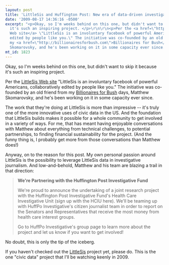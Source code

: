 ```yaml
---
layout: post
title: 'LittleSis and Huffington Post: New era of data-driven investigative journalism'
date: '2009-08-17 14:36:16 -0500'
excerpt: "<p>Okay, so I'm weeks behind on this one, but didn't want to skip it because
  it's such an inspiring project. </p>\r\n\r\n<p>Per the <a href=\"http://littlesis.org/\">LittleSis
  Web site</a> \"LittleSis is an involuntary facebook of powerful Americans, collaboratively
  edited by people like you.\" The initiative was co-founded by an old friend from
  my <a href=\"http://billionairesforbush.com\">Billionaires for Bush</a> days, Matthew
  Skomarovsky, and he's been working on it in some capacity ever since. </p>"
mt_id: 1823
---
```

<p>Okay, so I'm weeks behind on this one, but didn't want to skip it because it's such an inspiring project. </p>

<p>Per the <a href="http://littlesis.org/">LittleSis Web site</a> "LittleSis is an involuntary facebook of powerful Americans, collaboratively edited by people like you." The initiative was co-founded by an old friend from my <a href="http://billionairesforbush.com">Billionaires for Bush</a> days, Matthew Skomarovsky, and he's been working on it in some capacity ever since. </p>

<p>The work that they're doing at LittleSis is more than impressive -- it's truly one of the more innovative uses of civic data in the US. And the foundation that LittleSis builds makes it possible for a whole community to get involved in a variety of ways. For me, that has meant having enjoyable conversations with Matthew about everything from technical challenges, to potential partnerships, to finding financial sustainability for the project. (And the funny thing is, I probably get more from those conversations than Matthew does!)</p>

<p>Anyway, on to the reason for this post. My own personal passion around LittleSis is the possibility to leverage LittleSis data in investigative journalism. And low-and-behold, Matthew and his team are blazing a trail in that direction:</p>

<blockquote>
<p><b>We're Partnering with the Huffington Post Investigative Fund</b></p>

<p>We're proud to announce the undertaking of a joint research project with the Huffington Post Investigative Fund's Health Care Investigative Unit (sign up with the HCIU here). We'll be teaming up with HuffPo Investigative's citizen journalist team in order to report on the Senators and Representatives that receive the most money from health care interest groups.</p>

<p>Go to HuffPo Investigative's group page to learn more about the project and let us know if you want to get involved!</p>
</blockquote>

<p>No doubt, this is only the tip of the iceberg.</p>

<p>If you haven't checked out the <a href="http://littlesis.org/">LittleSis</a> project yet, please do. This is the one "civic data" project that I'll be watching keenly in 2009.</p>
